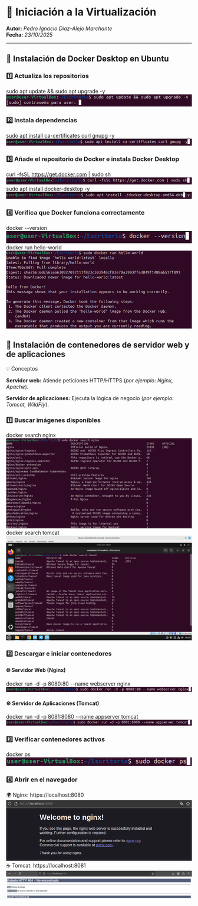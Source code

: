 # 🧠 Iniciación a la Virtualización  

**Autor:** *Pedro Ignacio Díaz-Alejo Marchante*  
**Fecha:** *23/10/2025*  

---

## 🚀 Instalación de Docker Desktop en Ubuntu  

### 1️⃣ Actualiza los repositorios  
   sudo apt update && sudo apt upgrade -y
   ![](https://github.com/Pparker111/Portfolio-DAW/blob/main/Ejercicios/UD02/imagenes/2.png)

### 2️⃣ Instala dependencias
   sudo apt install ca-certificates curl gnupg -y
   ![](https://github.com/Pparker111/Portfolio-DAW/blob/main/Ejercicios/UD02/imagenes/3.png)

### 3️⃣ Añade el repositorio de Docker e instala Docker Desktop
   curl -fsSL https://get.docker.com | sudo sh
   ![](https://github.com/Pparker111/Portfolio-DAW/blob/main/Ejercicios/UD02/imagenes/4.png)
   sudo apt install docker-desktop -y
   ![](https://github.com/Pparker111/Portfolio-DAW/blob/main/Ejercicios/UD02/imagenes/5.png)

### 4️⃣ Verifica que Docker funciona correctamente
   docker --version
   ![](https://github.com/Pparker111/Portfolio-DAW/blob/main/Ejercicios/UD02/imagenes/6.png)
   docker run hello-world
   ![](https://github.com/Pparker111/Portfolio-DAW/blob/main/Ejercicios/UD02/imagenes/7.png)

## 🧱 Instalación de contenedores de servidor web y de aplicaciones
💡 Conceptos

**Servidor web:** Atiende peticiones HTTP/HTTPS (*por ejemplo: Nginx, Apache*).

**Servidor de aplicaciones:** Ejecuta la lógica de negocio (*por ejemplo: Tomcat, WildFly*).

### 1️⃣ Buscar imágenes disponibles
   docker search nginx
   ![](https://github.com/Pparker111/Portfolio-DAW/blob/main/Ejercicios/UD02/imagenes/8.png)
   docker search tomcat
   ![](https://github.com/Pparker111/Portfolio-DAW/blob/main/Ejercicios/UD02/imagenes/9.png)

### 2️⃣ Descargar e iniciar contenedores
#### 🌐 Servidor Web (Nginx)
   docker run -d -p 8080:80 --name webserver nginx
   ![](https://github.com/Pparker111/Portfolio-DAW/blob/main/Ejercicios/UD02/imagenes/10.png)
#### ⚙️ Servidor de Aplicaciones (Tomcat)
   docker run -d -p 8081:8080 --name appserver tomcat
   ![](https://github.com/Pparker111/Portfolio-DAW/blob/main/Ejercicios/UD02/imagenes/11.png)

### 3️⃣ Verificar contenedores activos
   docker ps
   ![](https://github.com/Pparker111/Portfolio-DAW/blob/main/Ejercicios/UD02/imagenes/12.png)

### 4️⃣ Abrir en el navegador
🌍 Nginx: https://localhost:8080
   ![](https://github.com/Pparker111/Portfolio-DAW/blob/main/Ejercicios/UD02/imagenes/13.png)
☕ Tomcat: https://localhost:8081
   ![](https://github.com/Pparker111/Portfolio-DAW/blob/main/Ejercicios/UD02/imagenes/14.png)
